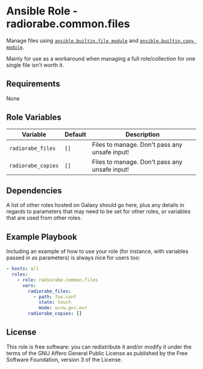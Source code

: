 # Ansible Role - radiorabe.common.files

Manage files using [`ansible.builtin.file module`](https://docs.ansible.com/ansible/latest/collections/ansible/builtin/file_module.html)
and [`ansible.builtin.copy module`](https://docs.ansible.com/ansible/latest/collections/ansible/builtin/copy_module.html).

Mainly for use as a workaround when managing a full role/collection for one single file isn't worth it.

## Requirements

None

## Role Variables

| Variable | Default | Description |
| -------- | ------- | ----------- |
| `radiorabe_files` | `[]` | Files to manage. Don't pass any unsafe input! |
| `radiorabe_copies` | `[]` | Files to manage. Don't pass any unsafe input! |

## Dependencies

A list of other roles hosted on Galaxy should go here, plus any details in regards to parameters that may need to be set for other roles, or variables that are used from other roles.

## Example Playbook

Including an example of how to use your role (for instance, with variables passed in as parameters) is always nice for users too:

```yaml
- hosts: all
  roles:
    - role: radiorabe.common.files
      vars:
        radiorabe_files:
          - path: foo.conf
            state: touch
            mode: u=rw,g=r,o=r
        radiorabe_copies: []
```

## License

This role is free software: you can redistribute it and/or modify it under the terms of the GNU Affero General Public License as published by the Free Software Foundation, version 3 of the License.
